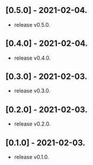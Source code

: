 ## [0.5.0] - 2021-02-04.

* release v0.5.0.

## [0.4.0] - 2021-02-04.

* release v0.4.0.

## [0.3.0] - 2021-02-03.

* release v0.3.0.

## [0.2.0] - 2021-02-03.

* release v0.2.0.

## [0.1.0] - 2021-02-03.

* release v0.1.0.
